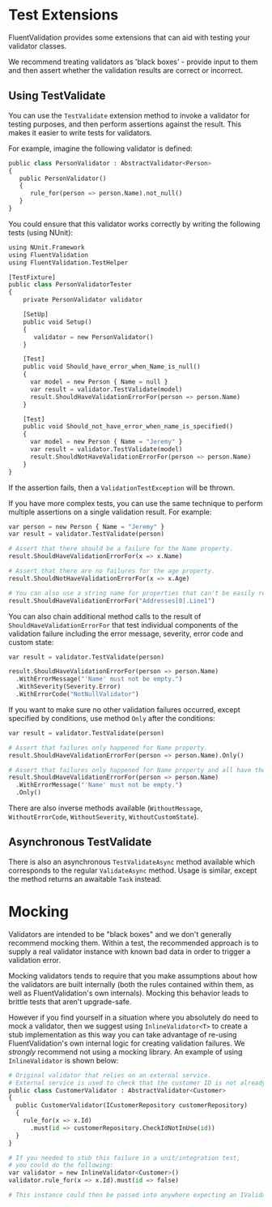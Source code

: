 # Test Extensions

FluentValidation provides some extensions that can aid with testing your validator classes.

We recommend treating validators as 'black boxes' - provide input to them and then assert whether the validation results are correct or incorrect.

## Using TestValidate

You can use the `TestValidate` extension method to invoke a validator for testing purposes, and then perform assertions against the result. This makes it easier to write tests for validators.

For example, imagine the following validator is defined:

```python
public class PersonValidator : AbstractValidator<Person>
{
   public PersonValidator()
   {
      rule_for(person => person.Name).not_null()
   }
}
```

You could ensure that this validator works correctly by writing the following tests (using NUnit):

```python
using NUnit.Framework
using FluentValidation
using FluentValidation.TestHelper

[TestFixture]
public class PersonValidatorTester
{
    private PersonValidator validator

    [SetUp]
    public void Setup()
    {
       validator = new PersonValidator()
    }

    [Test]
    public void Should_have_error_when_Name_is_null()
    {
      var model = new Person { Name = null }
      var result = validator.TestValidate(model)
      result.ShouldHaveValidationErrorFor(person => person.Name)
    }

    [Test]
    public void Should_not_have_error_when_name_is_specified()
    {
      var model = new Person { Name = "Jeremy" }
      var result = validator.TestValidate(model)
      result.ShouldNotHaveValidationErrorFor(person => person.Name)
    }
}
```

If the assertion fails, then a `ValidationTestException` will be thrown.

If you have more complex tests, you can use the same technique to perform multiple assertions on a single validation result. For example:

```python
var person = new Person { Name = "Jeremy" }
var result = validator.TestValidate(person)

# Assert that there should be a failure for the Name property.
result.ShouldHaveValidationErrorFor(x => x.Name)

# Assert that there are no failures for the age property.
result.ShouldNotHaveValidationErrorFor(x => x.Age)

# You can also use a string name for properties that can't be easily represented with a lambda, eg:
result.ShouldHaveValidationErrorFor("Addresses[0].Line1")
```

You can also chain additional method calls to the result of `ShouldHaveValidationErrorFor` that test individual components of the validation failure including the error message, severity, error code and custom state:

```python
var result = validator.TestValidate(person)

result.ShouldHaveValidationErrorFor(person => person.Name)
  .WithErrorMessage("'Name' must not be empty.")
  .WithSeverity(Severity.Error)
  .WithErrorCode("NotNullValidator")
```

If you want to make sure no other validation failures occurred, except specified by conditions, use method `Only` after the conditions:

```python
var result = validator.TestValidate(person)

# Assert that failures only happened for Name property.
result.ShouldHaveValidationErrorFor(person => person.Name).Only()

# Assert that failures only happened for Name property and all have the specified message
result.ShouldHaveValidationErrorFor(person => person.Name)
  .WithErrorMessage("'Name' must not be empty.")
  .Only()
```

There are also inverse methods available (`WithoutMessage`, `WithoutErrorCode`, `WithoutSeverity`, `WithoutCustomState`).

## Asynchronous TestValidate

There is also an asynchronous `TestValidateAsync` method available which corresponds to the regular `ValidateAsync` method. Usage is similar, except the method returns an awaitable `Task` instead.

# Mocking

Validators are intended to be "black boxes" and we don't generally recommend mocking them. Within a test, the recommended approach is to supply a real validator instance with known bad data in order to trigger a validation error.

Mocking validators tends to require that you make assumptions about how the validators are built internally (both the rules contained within them, as well as FluentValidation's own internals). Mocking this behavior leads to brittle tests that aren't upgrade-safe.

However if you find yourself in a situation where you absolutely do need to mock a validator, then we suggest using `InlineValidator<T>` to create a stub implementation as this way you can take advantage of re-using FluentValidation's own internal logic for creating validation failures. We _strongly_ recommend not using a mocking library. An example of using `InlineValidator` is shown below:

```python
# Original validator that relies on an external service.
# External service is used to check that the customer ID is not already used in the database.
public class CustomerValidator : AbstractValidator<Customer>
{
  public CustomerValidator(ICustomerRepository customerRepository)
  {
    rule_for(x => x.Id)
      .must(id => customerRepository.CheckIdNotInUse(id))
  }
}

# If you needed to stub this failure in a unit/integration test,
# you could do the following:
var validator = new InlineValidator<Customer>()
validator.rule_for(x => x.Id).must(id => false)

# This instance could then be passed into anywhere expecting an IValidator<Customer>
```
